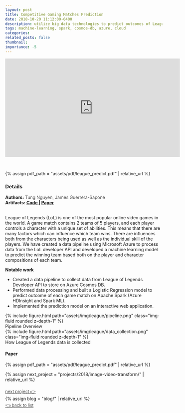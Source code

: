 ```yaml
---
layout: post
title: Competitive Gaming Matches Prediction
date: 2018-10-20 11:12:00-0400
description: utilize big data technologies to predict outcomes of League of Legends matches
tags: machine-learning, spark, cosmos-db, azure, cloud
categories: 
related_posts: false
thumbnail:
importance: -5
---
```


<p align="center"><iframe width="560" height="315" src="https://www.youtube.com/embed/KlYK1G1af1s" title="YouTube video player" frameborder="0" allow="accelerometer; autoplay; clipboard-write; encrypted-media; gyroscope; picture-in-picture; web-share" allowfullscreen></iframe> </p> <br>


{% assign pdf_path = "assets/pdf/league_predict.pdf" | relative_url %}
<h3> Details </h3>
<div class="row" >
    <div class="col-sm-6" style="font-weight:300;"> 
    <strong> Authors:</strong> Tung Nguyen, James Guerrera-Sapone
    </div> 
</div>
<div class="row" >
    <div class="col-sm-3" style="font-weight:300;"> 
    <strong> Artifacts: <a target="_blank" rel="noopener noreferrer" href="https://github.com/tungdnguyen/league_of_legends_predict"> Code </a> | 
    <a target="_blank" rel="noopener noreferrer" href="{{ pdf_path | relative_url }}"> Paper </a> </strong>
    </div>
</div>
<br>

League of Legends (LoL) is one of the most popular online video games in the world. A game match contains 2 teams of 5 players, and each player controls a character with a unique set of abilities. This means that there are many factors which can influence which team wins. There are influences both from the characters being used as well as the individual skill of the players. We have created a data pipeline using Microsoft Azure to process data from the LoL developer API and developed a machine learning model to predict the winning team based both on the player and character compositions of each team.

**Notable work**
- Created a data pipeline to collect data from League of Legends Developer API to store on Azure Cosmos DB.
- Performed data processing and built a Logistic Regression model to predict outcome of each game match on Apache Spark (Azure HDInsight and Spark ML).
- Implemented the prediction model on an interactive web application.

<div class="row mt-3">
        {% include figure.html path="assets/img/league/pipeline.png" class="img-fluid rounded z-depth-1" %}
</div>
<div class="caption">
    Pipeline Overview
</div>

<div class="row mt-3">
        {% include figure.html path="assets/img/league/data_collection.png" class="img-fluid rounded z-depth-1" %}
</div>
<div class="caption">
    How League of Legends data is collected
</div>

<h4> Paper </h4>
<!-- ///assets/pdf/cv.pdf -->
{% assign pdf_path = "assets/pdf/league_predict.pdf" | relative_url %}
<object data="{{pdf_path | relative_url}}" width="850" height="900" type="application/pdf"></object>

{% assign next_project = "projects/2018/image-video-transform/" | relative_url %}
<div class="row" style="margin-top: 20px;" >
    <div class="col-sm-9" style="font-weight:300;"> 
    <a class="buttons" href="{{next_project}}"> next project 👉 </a>
    </div>
</div>
{% assign blog = "blog/" | relative_url %}
<div class="row" style="margin-top: 3px;">
    <div class="col-sm-9" style="font-weight:300;"> 
    <a class="buttons" href="{{blog}}"> 👈 back to list </a>
    </div>
</div>